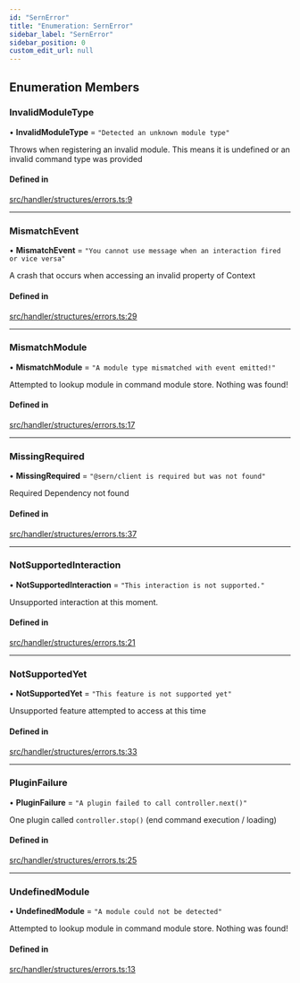 ```yaml
---
id: "SernError"
title: "Enumeration: SernError"
sidebar_label: "SernError"
sidebar_position: 0
custom_edit_url: null
---
```


## Enumeration Members

### InvalidModuleType

• **InvalidModuleType** = ``"Detected an unknown module type"``

Throws when registering an invalid module.
This means it is undefined or an invalid command type was provided

#### Defined in

[src/handler/structures/errors.ts:9](https://github.com/sern-handler/handler/blob/c1f6906/src/handler/structures/errors.ts#L9)

___

### MismatchEvent

• **MismatchEvent** = ``"You cannot use message when an interaction fired or vice versa"``

A crash that occurs when accessing an invalid property of Context

#### Defined in

[src/handler/structures/errors.ts:29](https://github.com/sern-handler/handler/blob/c1f6906/src/handler/structures/errors.ts#L29)

___

### MismatchModule

• **MismatchModule** = ``"A module type mismatched with event emitted!"``

Attempted to lookup module in command module store. Nothing was found!

#### Defined in

[src/handler/structures/errors.ts:17](https://github.com/sern-handler/handler/blob/c1f6906/src/handler/structures/errors.ts#L17)

___

### MissingRequired

• **MissingRequired** = ``"@sern/client is required but was not found"``

Required Dependency not found

#### Defined in

[src/handler/structures/errors.ts:37](https://github.com/sern-handler/handler/blob/c1f6906/src/handler/structures/errors.ts#L37)

___

### NotSupportedInteraction

• **NotSupportedInteraction** = ``"This interaction is not supported."``

Unsupported interaction at this moment.

#### Defined in

[src/handler/structures/errors.ts:21](https://github.com/sern-handler/handler/blob/c1f6906/src/handler/structures/errors.ts#L21)

___

### NotSupportedYet

• **NotSupportedYet** = ``"This feature is not supported yet"``

Unsupported feature attempted to access at this time

#### Defined in

[src/handler/structures/errors.ts:33](https://github.com/sern-handler/handler/blob/c1f6906/src/handler/structures/errors.ts#L33)

___

### PluginFailure

• **PluginFailure** = ``"A plugin failed to call controller.next()"``

One plugin called `controller.stop()` (end command execution / loading)

#### Defined in

[src/handler/structures/errors.ts:25](https://github.com/sern-handler/handler/blob/c1f6906/src/handler/structures/errors.ts#L25)

___

### UndefinedModule

• **UndefinedModule** = ``"A module could not be detected"``

Attempted to lookup module in command module store. Nothing was found!

#### Defined in

[src/handler/structures/errors.ts:13](https://github.com/sern-handler/handler/blob/c1f6906/src/handler/structures/errors.ts#L13)
